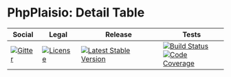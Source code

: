 # PhpPlaisio: Detail Table

<table>
<thead>
<tr>
<th>Social</th>
<th>Legal</th>
<th>Release</th>
<th>Tests</th>
</tr>
</thead>
<tbody>
<tr>
<td>
<a href="https://gitter.im/PhpPlaisio/PhpPlaisio"><img src="https://badges.gitter.im/PhpPlaisio/PhpPlaisio.svg" alt="Gitter"/></a>
</td>
<td>
<a href="https://packagist.org/packages/plaisio/table-detail"><img src="https://poser.pugx.org/plaisio/table-detail/license" alt="License"/></a>
</td>
<td>
<a href="https://packagist.org/packages/plaisio/table-detail"><img src="https://poser.pugx.org/plaisio/table-detail/v/stable" alt="Latest Stable Version"/></a>
</td>
<td>
<a href="https://github.com/PhpPlaisio/table-detail/actions/workflows/unit.yml"><img src="https://github.com/PhpPlaisio/table-detail/actions/workflows/unit.yml/badge.svg" alt="Build Status"/></a><br/>
<a href="https://codecov.io/gh/PhpPlaisio/table-detail"><img src="https://codecov.io/gh/PhpPlaisio/table-detail/branch/master/graph/badge.svg" alt="Code Coverage"/></a>
</td>
</tr>
</tbody>
</table>
